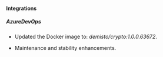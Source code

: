 
#### Integrations

##### AzureDevOps
- Updated the Docker image to: *demisto/crypto:1.0.0.63672*.

- Maintenance and stability enhancements.
